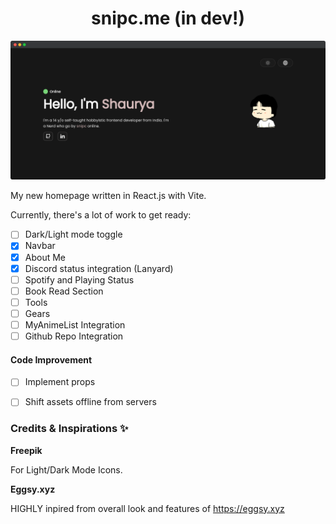 <h1 align='center'>snipc.me (in dev!)</h1>

![ss](src/assets/ss.png)

My new homepage written in React.js with Vite.

Currently, there's a lot of work to get ready:

- [ ] Dark/Light mode toggle
- [x] Navbar
- [x] About Me
- [x] Discord status integration (Lanyard)
 - [ ] Spotify and Playing Status
- [ ] Book Read Section
- [ ] Tools
- [ ] Gears
- [ ] MyAnimeList Integration
- [ ] Github Repo Integration

#### Code Improvement
- [ ] Implement props
- [ ] Shift assets offline from servers


### Credits & Inspirations ✨
**Freepik**

For Light/Dark Mode Icons.

**Eggsy.xyz**

HIGHLY inpired from overall look and features of https://eggsy.xyz
